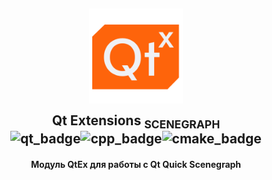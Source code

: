 <h2 align="center">
	<img src="./docs/images/logo.svg" width="150" alt="Logo"/><br/>
	<img src="https://raw.githubusercontent.com/catppuccin/catppuccin/main/assets/misc/transparent.png" height="30" width="0px"/>
	Qt Extensions <sub>SCENEGRAPH</sub>
	<img src="https://raw.githubusercontent.com/catppuccin/catppuccin/main/assets/misc/transparent.png" height="30" width="0px"/><br/>
    <img src="https://img.shields.io/badge/Qt-41CD52?style=for-the-badge&logo=qt&logoColor=white" alt="qt_badge"/><img src="https://img.shields.io/badge/C%2B%2B-00599C?style=for-the-badge&logo=c%2B%2B&logoColor=white" alt="cpp_badge"/><img src="https://img.shields.io/badge/CMake-064F8C?style=for-the-badge&logo=cmake&logoColor=white" alt="cmake_badge"/>
</h2>

<h4 align="center">
Модуль QtEx для работы с Qt Quick Scenegraph 
</h4>










